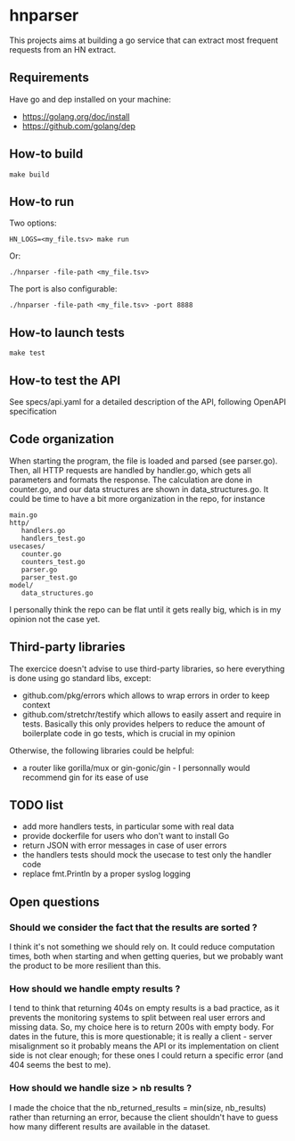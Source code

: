 # hnparser
This projects aims at building a go service that can extract most frequent requests from an HN extract.


## Requirements

Have go and dep installed on your machine:
- https://golang.org/doc/install
- https://github.com/golang/dep


## How-to build

```shell
make build
```

## How-to run

Two options:

```shell
HN_LOGS=<my_file.tsv> make run
```

Or:

```shell
./hnparser -file-path <my_file.tsv>
```

The port is also configurable:
```shell
./hnparser -file-path <my_file.tsv> -port 8888
```

## How-to launch tests
```shell
make test
```

## How-to test the API

See specs/api.yaml for a detailed description of the API, following OpenAPI specification


## Code organization

When starting the program, the file is loaded and parsed (see parser.go).
Then, all HTTP requests are handled by handler.go, which gets all parameters and formats
the response. The calculation are done in counter.go, and our data structures are shown in
data_structures.go.
It could be time to have a bit more organization in the repo, for instance
```shell
main.go
http/
   handlers.go
   handlers_test.go
usecases/
   counter.go
   counters_test.go
   parser.go
   parser_test.go
model/
   data_structures.go
```
I personally think the repo can be flat until it gets really big, which is in my opinion not the
case yet.


## Third-party libraries

The exercice doesn't advise to use third-party libraries,
so here everything is done using go standard libs, except:
- github.com/pkg/errors which allows to wrap errors in order to keep context
- github.com/stretchr/testify which allows to easily assert and require in tests.
  Basically this only provides helpers to reduce the amount of boilerplate code
  in go tests, which is crucial in my opinion

Otherwise, the following libraries could be helpful:
- a router like gorilla/mux or gin-gonic/gin - I personnally would recommend gin for its ease of use


## TODO list

- add more handlers tests, in particular some with real data
- provide dockerfile for users who don't want to install Go
- return JSON with error messages in case of user errors
- the handlers tests should mock the usecase to test only the handler code
- replace fmt.Println by a proper syslog logging


## Open questions

### Should we consider the fact that the results are sorted ?

I think it's not something we should rely on. It could reduce computation times, both when starting
and when getting queries, but we probably want the product to be more resilient than this.


### How should we handle empty results ?

I tend to think that returning 404s on empty results is a bad practice, as it prevents the
monitoring systems to split between real user errors and missing data. So, my choice here
is to return 200s with empty body.
For dates in the future, this is more questionable; it is really a client - server
misalignment so it probably means the API or its implementation on client side is not clear
enough; for these ones I could return a specific error (and 404 seems the best to me).


### How should we handle size > nb results ?

I made the choice that the nb_returned_results = min(size, nb_results) rather than returning
an error, because the client shouldn't have to guess how many different results are available
in the dataset.
